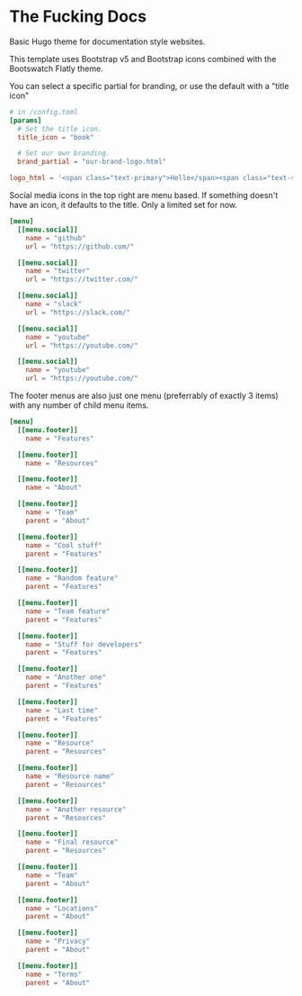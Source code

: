 # The Fucking Docs

Basic Hugo theme for documentation style websites.

This template uses Bootstrap v5 and Bootstrap icons combined with the Bootswatch Flatly theme.


You can select a specific partial for branding, or use the default with a "title icon"
```toml
# in /config.toml
[params]
  # Set the title icon.
  title_icon = "book"

  # Set our own branding.
  brand_partial = "our-brand-logo.html"
```

```toml
logo_html = '<span class="text-primary">Hello</span><span class="text-secondary">World</span>'
```

Social media icons in the top right are menu based. If something doesn't have an icon, it defaults to the title. Only a limited set for now.
```toml
[menu]
  [[menu.social]]
    name = "github"
    url = "https://github.com/"

  [[menu.social]]
    name = "twitter"
    url = "https://twitter.com/"

  [[menu.social]]
    name = "slack"
    url = "https://slack.com/"

  [[menu.social]]
    name = "youtube"
    url = "https://youtube.com/"

  [[menu.social]]
    name = "youtube"
    url = "https://youtube.com/"
```


The footer menus are also just one menu (preferrably of exactly 3 items) with any number of child menu items.
```toml
[menu]
  [[menu.footer]]
    name = "Features"

  [[menu.footer]]
    name = "Resources"

  [[menu.footer]]
    name = "About"

  [[menu.footer]]
    name = "Team"
    parent = "About"

  [[menu.footer]]
    name = "Cool stuff"
    parent = "Features"

  [[menu.footer]]
    name = "Random feature"
    parent = "Features"

  [[menu.footer]]
    name = "Team feature"
    parent = "Features"

  [[menu.footer]]
    name = "Stuff for developers"
    parent = "Features"

  [[menu.footer]]
    name = "Another one"
    parent = "Features"

  [[menu.footer]]
    name = "Last time"
    parent = "Features"

  [[menu.footer]]
    name = "Resource"
    parent = "Resources"

  [[menu.footer]]
    name = "Resource name"
    parent = "Resources"

  [[menu.footer]]
    name = "Another resource"
    parent = "Resources"

  [[menu.footer]]
    name = "Final resource"
    parent = "Resources"

  [[menu.footer]]
    name = "Team"
    parent = "About"

  [[menu.footer]]
    name = "Locations"
    parent = "About"

  [[menu.footer]]
    name = "Privacy"
    parent = "About"

  [[menu.footer]]
    name = "Terms"
    parent = "About"
```